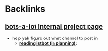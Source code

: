
# Backlinks
## [bots-a-lot internal project page](<bots-a-lot internal project page.md>)
- help yak figure out what channel to post in
    - **[readinglistbot (in planning)](<readinglistbot (in planning).md>):**

